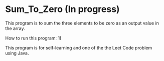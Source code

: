 # Sum_To_Zero (In progress)

This program is to sum the three elements to be zero as an output value in the array.

How to run this program:
1)

This program is for self-learning and one of the the Leet Code problem using Java.
